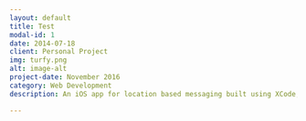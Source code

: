 ```yaml
---
layout: default
title: Test
modal-id: 1
date: 2014-07-18
client: Personal Project
img: turfy.png
alt: image-alt
project-date: November 2016
category: Web Development
description: An iOS app for location based messaging built using XCode, Swift 3 and Firebase.

---
```

